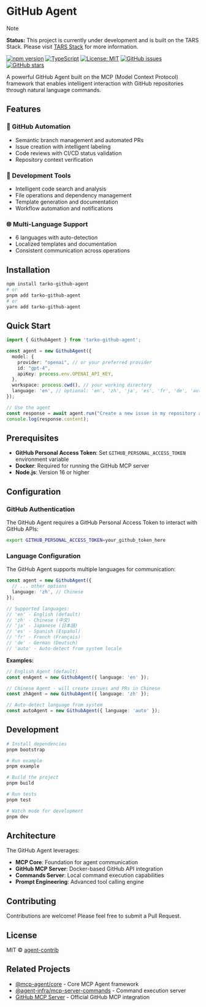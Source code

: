 # GitHub Agent

> [!NOTE]
> **Status:** This project is currently under development and is built on the TARS Stack. Please visit [TARS Stack](https://github.com/bytedance/UI-TARS-desktop) for more information.

[![npm version](https://badge.fury.io/js/tarko-github-agent.svg)](https://badge.fury.io/js/tarko-github-agent)
[![TypeScript](https://img.shields.io/badge/TypeScript-007ACC?style=flat&logo=typescript&logoColor=white)](https://www.typescriptlang.org/)
[![License: MIT](https://img.shields.io/badge/License-MIT-yellow.svg)](https://opensource.org/licenses/MIT)
[![GitHub issues](https://img.shields.io/github/issues/agent-contrib/github-agent)](https://github.com/agent-contrib/github-agent/issues)
[![GitHub stars](https://img.shields.io/github/stars/agent-contrib/github-agent)](https://github.com/agent-contrib/github-agent/stargazers)

A powerful GitHub Agent built on the MCP (Model Context Protocol) framework that enables intelligent interaction with GitHub repositories through natural language commands.

## Features

### 🤖 GitHub Automation
- Semantic branch management and automated PRs
- Issue creation with intelligent labeling
- Code reviews with CI/CD status validation
- Repository context verification

### 🔧 Development Tools
- Intelligent code search and analysis
- File operations and dependency management
- Template generation and documentation
- Workflow automation and notifications

### 🌐 Multi-Language Support
- 6 languages with auto-detection
- Localized templates and documentation
- Consistent communication across operations

## Installation

```bash
npm install tarko-github-agent
# or
pnpm add tarko-github-agent
# or
yarn add tarko-github-agent
```

## Quick Start

```typescript
import { GithubAgent } from 'tarko-github-agent';

const agent = new GithubAgent({
  model: {
    provider: "openai", // or your preferred provider
    id: "gpt-4",
    apiKey: process.env.OPENAI_API_KEY,
  },
  workspace: process.cwd(), // your working directory
  language: 'en', // optional: 'en', 'zh', 'ja', 'es', 'fr', 'de', 'auto'
});

// Use the agent
const response = await agent.run("Create a new issue in my repository about bug fixes");
console.log(response.content);
```

## Prerequisites

- **GitHub Personal Access Token**: Set `GITHUB_PERSONAL_ACCESS_TOKEN` environment variable
- **Docker**: Required for running the GitHub MCP server
- **Node.js**: Version 16 or higher

## Configuration

### GitHub Authentication

The GitHub Agent requires a GitHub Personal Access Token to interact with GitHub APIs:

```bash
export GITHUB_PERSONAL_ACCESS_TOKEN=your_github_token_here
```

### Language Configuration

The GitHub Agent supports multiple languages for communication:

```typescript
const agent = new GithubAgent({
  // ... other options
  language: 'zh', // Chinese
});

// Supported languages:
// 'en' - English (default)
// 'zh' - Chinese (中文)
// 'ja' - Japanese (日本語)
// 'es' - Spanish (Español)
// 'fr' - French (Français)
// 'de' - German (Deutsch)
// 'auto' - Auto-detect from system locale
```

**Examples:**

```typescript
// English Agent (default)
const enAgent = new GithubAgent({ language: 'en' });

// Chinese Agent - will create issues and PRs in Chinese
const zhAgent = new GithubAgent({ language: 'zh' });

// Auto-detect language from system
const autoAgent = new GithubAgent({ language: 'auto' });
```

## Development

```bash
# Install dependencies
pnpm bootstrap

# Run example
pnpm example

# Build the project
pnpm build

# Run tests
pnpm test

# Watch mode for development
pnpm dev
```

## Architecture

The GitHub Agent leverages:

- **MCP Core**: Foundation for agent communication
- **GitHub MCP Server**: Docker-based GitHub API integration
- **Commands Server**: Local command execution capabilities
- **Prompt Engineering**: Advanced tool calling engine

## Contributing

Contributions are welcome! Please feel free to submit a Pull Request.

## License

MIT © [agent-contrib](https://github.com/agent-contrib)

## Related Projects

- [@mcp-agent/core](https://www.npmjs.com/package/@mcp-agent/core) - Core MCP Agent framework
- [@agent-infra/mcp-server-commands](https://www.npmjs.com/package/@agent-infra/mcp-server-commands) - Command execution server
- [GitHub MCP Server](https://github.com/github/github-mcp-server) - Official GitHub MCP integration